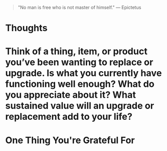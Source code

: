 
> \"No man is free who is not master of himself.\" — Epictetus

# Thoughts

# Think of a thing, item, or product you’ve been wanting to replace or upgrade. Is what you currently have functioning well enough? What do you appreciate about it? What sustained value will an upgrade or replacement add to your life?

# One Thing You're Grateful For

